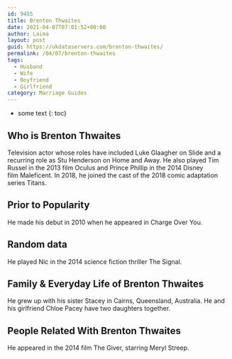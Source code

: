 ```yaml
---
id: 9455
title: Brenton Thwaites
date: 2021-04-07T07:01:52+00:00
author: Laima
layout: post
guid: https://ukdataservers.com/brenton-thwaites/
permalink: /04/07/brenton-thwaites
tags:
  - Husband
  - Wife
  - Boyfriend
  - Girlfriend
category: Marriage Guides
---
```


* some text
{: toc}


## Who is Brenton Thwaites
                  
                  
                  
Television actor whose roles have included Luke Glaagher on Slide and a recurring role as Stu Henderson on Home and Away. He also played Tim Russel in the 2013 film Oculus and Prince Phillip in the 2014 Disney film Maleficent. In 2018, he joined the cast of the 2018 comic adaptation series Titans.
                  
              
            
              
            
                
                
                
## Prior to Popularity
                  
                  
                  
He made his debut in 2010 when he appeared in Charge Over You. 
                  
              
            
              
            
                
                
                
## Random data
                  
                  
                  
He played Nic in the 2014 science fiction thriller The Signal.
                  
              
            
              
            
                
                
                
## Family & Everyday Life of Brenton Thwaites
                  
                  
                  
He grew up with his sister Stacey in Cairns, Queensland, Australia. He and his girlfriend Chloe Pacey have two daughters together.
                  
              
            
              
            
                
                
                
## People Related With Brenton Thwaites
                  
                  
                  
He appeared in the 2014 film The Giver, starring Meryl Streep.
                  
              
            
              
            
                
              
            
              
              
            
            
              
            
          
          
          